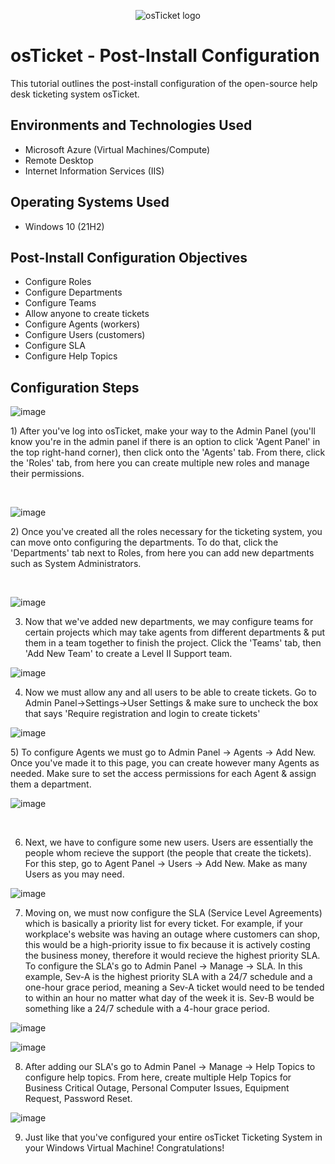 <p align="center">
<img src="https://i.imgur.com/Clzj7Xs.png" alt="osTicket logo"/>
</p>

<h1>osTicket - Post-Install Configuration</h1>
This tutorial outlines the post-install configuration of the open-source help desk ticketing system osTicket.<br />


<h2>Environments and Technologies Used</h2>

- Microsoft Azure (Virtual Machines/Compute)
- Remote Desktop
- Internet Information Services (IIS)

<h2>Operating Systems Used </h2>

- Windows 10</b> (21H2)

<h2>Post-Install Configuration Objectives</h2>

- Configure Roles
- Configure Departments
- Configure Teams
- Allow anyone to create tickets
- Configure Agents (workers)
- Configure Users (customers)
- Configure SLA
- Configure Help Topics

<h2>Configuration Steps</h2>

![image](https://github.com/Naeshon/post-install-config/assets/153772720/0e3607ee-a10a-4859-9f41-9282ea28af87)


<p>
1) After you've log into osTicket, make your way to the Admin Panel (you'll know you're in the admin panel if there is an option to click 'Agent Panel' in the top right-hand corner), then click onto the 'Agents' tab. From there, click the 'Roles' tab, from here you can create multiple new roles and manage their permissions.
</p>
<br />


![image](https://github.com/Naeshon/post-install-config/assets/153772720/c8d01ca6-ca7b-4d08-a29f-0aa637a1e9a0)



<p>
2) Once you've created all the roles necessary for the ticketing system, you can move onto configuring the departments. To do that, click the 'Departments' tab next to Roles, from here you can add new departments such as System Administrators.
</p>
<br />


![image](https://github.com/Naeshon/post-install-config/assets/153772720/d1b67981-0301-4922-99e3-d58ed27913ec)


3) Now that we've added new departments, we may configure teams for certain projects which may take agents from different departments & put them in a team together to finish the project. Click the 'Teams' tab, then 'Add New Team' to create a Level II Support team.



![image](https://github.com/Naeshon/post-install-config/assets/153772720/2a90344a-818e-4b48-9af9-4fdd700ba153)


4) Now we must allow any and all users to be able to create tickets. Go to Admin Panel->Settings->User Settings & make sure to uncheck the box that says 'Require registration and login to create tickets'



![image](https://github.com/Naeshon/post-install-config/assets/153772720/4724e45d-8cea-46ad-a729-45a5add5c740)



<p>
5) To configure Agents we must go to Admin Panel -> Agents -> Add New. Once you've made it to this page, you can create however many Agents as needed. Make sure to set the access permissions for each Agent & assign them a department.


![image](https://github.com/Naeshon/post-install-config/assets/153772720/2402d883-47bc-42b5-a5ea-ae16230438b0)

</p>
<br />


6) Next, we have to configure some new users. Users are essentially the people whom recieve the support (the people that create the tickets). For this step, go to Agent Panel -> Users -> Add New. Make as many Users as you may need.


![image](https://github.com/Naeshon/post-install-config/assets/153772720/3a3b767b-775c-4516-bfc2-d463ea2291e2)



7) Moving on, we must now configure the SLA (Service Level Agreements) which is basically a priority list for every ticket. For example, if your workplace's website was having an outage where customers can shop, this would be a high-priority issue to fix because it is actively costing the business money, therefore it would recieve the highest priority SLA. To configure the SLA's go to Admin Panel -> Manage -> SLA. In this example, Sev-A is the highest priority SLA with a 24/7 schedule and a one-hour grace period, meaning a Sev-A ticket would need to be tended to within an hour no matter what day of the week it is. Sev-B would be something like a 24/7 schedule with a 4-hour grace period. 



![image](https://github.com/Naeshon/post-install-config/assets/153772720/53698466-2dbb-4d19-a309-034ad1a9e1f9)

![image](https://github.com/Naeshon/post-install-config/assets/153772720/5a3bbb3d-44f6-49fd-aded-46d9a6f4a048)


8) After adding our SLA's go to Admin Panel -> Manage -> Help Topics to configure help topics. From here, create multiple Help Topics for Business Critical Outage, Personal Computer Issues, Equipment Request, Password Reset.



![image](https://github.com/Naeshon/post-install-config/assets/153772720/f0d76c4b-ee50-4b7d-905d-b5ea6dcac692)




9) Just like that you've configured your entire osTicket Ticketing System in your Windows Virtual Machine! Congratulations!


